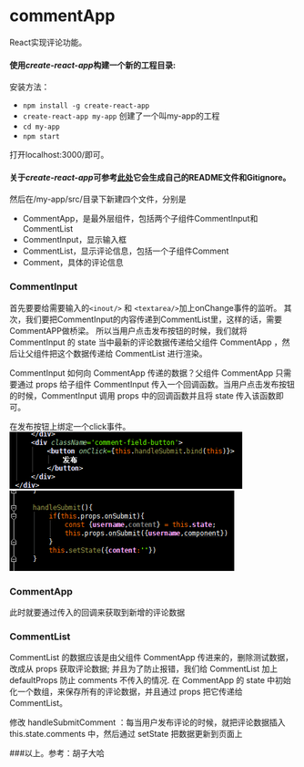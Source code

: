 # commentApp
React实现评论功能。

#### 使用*create-react-app*构建一个新的工程目录:
安装方法：
+ `npm install -g create-react-app`
+ `create-react-app my-app`  创建了一个叫my-app的工程
+ `cd my-app`
+ `npm start`

打开localhost:3000/即可。
#### 关于*create-react-app*可参考[此处](https://github.com/facebookincubator/create-react-app)它会生成自己的README文件和Gitignore。
然后在/my-app/src/目录下新建四个文件，分别是
+ CommentApp，是最外层组件，包括两个子组件CommentInput和CommentList
+ CommentInput，显示输入框
+ CommentList，显示评论信息，包括一个子组件Comment
+ Comment，具体的评论信息

### CommentInput
首先要要给需要输入的`<inout/>` 和 `<textarea/>`加上onChange事件的监听。
其次，我们要把CommentInput的内容传递到CommentList里，这样的话，需要CommentAPP做桥梁。
所以当用户点击发布按钮的时候，我们就将 CommentInput 的 state 当中最新的评论数据传递给父组件 CommentApp ，然后让父组件把这个数据传递给 CommentList 进行渲染。

CommentInput 如何向 CommentApp 传递的数据？父组件 CommentApp 只需要通过 props 给子组件 CommentInput 传入一个回调函数。当用户点击发布按钮的时候，CommentInput 调用 props 中的回调函数并且将 state 传入该函数即可。

在发布按钮上绑定一个click事件。
![Alt text](/my-app/imgs/1.png)
![Alt text](/my-app/imgs/2.png)

### CommentApp
此时就要通过传入的回调来获取到新增的评论数据

### CommentList 
CommentList 的数据应该是由父组件 CommentApp 传进来的，删除测试数据，改成从 props 获取评论数据;
并且为了防止报错，我们给 CommentList 加上 defaultProps 防止 comments 不传入的情况.
在 CommentApp 的 state 中初始化一个数组，来保存所有的评论数据，并且通过 props 把它传递给 CommentList。

修改 handleSubmitComment ：每当用户发布评论的时候，就把评论数据插入 this.state.comments 中，然后通过 setState 把数据更新到页面上

###以上。参考：胡子大哈

                 